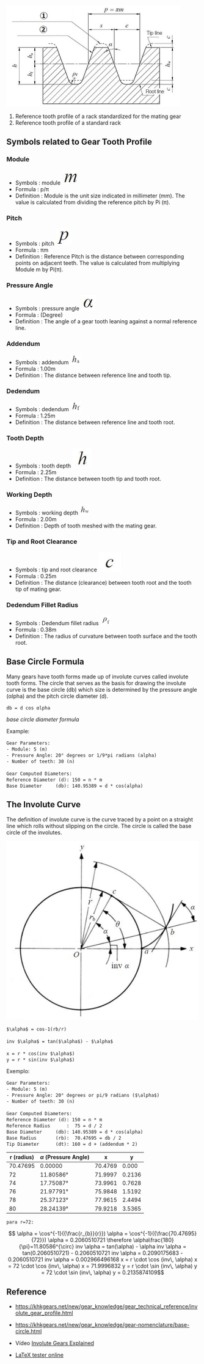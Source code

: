 
![Standard basic rack tooth profile](Standard-basic-rack-tooth-profile.jpg)
1. Reference tooth profile of a rack standardized for the mating gear
2. Reference tooth profile of a standard rack

## Symbols related to Gear Tooth Profile 

### Module
- Symbols : module ![m](module.jpg)
- Formula : p/π
- Definition : Module is the unit size indicated in millimeter (mm). The value is calculated from dividing the reference pitch by Pi (π).

### Pitch
- Symbols : pitch ![p](pitch.jpg)
- Formula : πm
- Definition : Reference Pitch is the distance between corresponding points on adjacent teeth. The value is calculated from multiplying Module m by Pi(π).

### Pressure Angle 
- Symbols : pressure angle ![alpha](pressure-angle-4.jpg)
- Formula : (Degree)
- Definition : The angle of a gear tooth leaning against a normal reference line.

### Addendum
- Symbols : addendum ![ha](addendum.jpg)
- Formula : 1.00m
- Definition : The distance between reference line and tooth tip.

### Dedendum
- Symbols : dedendum ![hf](dedendum.jpg)
- Formula : 1.25m
- Definition : The distance between reference line and tooth root.

### Tooth Depth
- Symbols : tooth depth ![h](tooth-depth.jpg)
- Formula : 2.25m
- Definition : The distance between tooth tip and tooth root.

### Working Depth
- Symbols : working depth ![hw](working-depth.jpg)
- Formula : 2.00m
- Definition : Depth of tooth meshed with the mating gear.

### Tip and Root Clearance 
- Symbols : tip and root clearance ![c](tip-and-root-clearance.jpg)
- Formula : 0.25m
- Definition : The distance (clearance) between tooth root and the tooth tip of mating gear.

### Dedendum Fillet Radius 
- Symbols : Dedendum fillet radius ![pf](Dedendum-fillet-radius.jpg)
- Formula : 0.38m
- Definition : The radius of curvature between tooth surface and the tooth root.


## Base Circle Formula

Many gears have tooth forms made up of involute curves called involute tooth forms. The circle that serves as the
basis for drawing the involute curve is the base circle (db) which size is determined by the pressure angle (αlpha)
and the pitch circle diameter (d).

    db = d cos αlpha  
_base circle diameter formula_

Example:

    Gear Parameters:
    - Module: 5 (m)
    - Pressure Angle: 20° degrees or 1/9*pi radians (alpha)
    - Number of teeth: 30 (n)

    Gear Computed Diameters:
    Reference Diameter (d): 150 = n * m
    Base Diameter     (db): 140.95389 = d * cos(alpha) 

## The Involute Curve

The definition of involute curve is the curve traced by a point on a straight line which rolls without slipping 
on the circle. The circle is called the base circle of the involutes.

![The Involute Curve](The-Involute-Curve.jpg)

    $\alpha$ = cos-1(rb/r)

    inv $\alpha$ = tan($\alpha$) - $\alpha$ 

    x = r * cos(inv $\alpha$)
    y = r * sin(inv $\alpha$)

Exemplo:

    Gear Parameters:
    - Module: 5 (m)
    - Pressure Angle: 20° degrees or pi/9 radians ($\alpha$)
    - Number of teeth: 30 (n)

    Gear Computed Diameters:
    Reference Diameter (d): 150 = n * m 
    Reference Radius      :  75 = d / 2
    Base Diameter     (db): 140.95389 = d * cos(alpha) 
    Base Radius       (rb):  70.47695 = db / 2 
    Tip Diameter      (dt): 160 = d + (addendum * 2)  
    
| r (radius) | $\alpha$ (Pressure Angle) | x   | y   |
|------------|---------------------------| --- |-----|
| 70.47695   | 0.00000                   | 70.4769 | 0.000 |
| 72 | 11.80586°                 | 71.9997 | 0.2136 |
| 74 | 17.75087°                 | 73.9961 | 0.7628 |
| 76 | 21.97791°                 | 75.9848 | 1.5192 |
| 78 | 25.37123°                 | 77.9615 | 2.4494 |
| 80 | 28.24139°                 | 79.9218 | 3.5365 | 

    
    para r=72:
```math    
  \alpha = \cos^{-1}({\frac{r_{b}}{r}})
  \alpha = \cos^{-1}({\frac{70.47695}{72}})
  \alpha = 0.2060510721 \therefore \alpha\frac{180}{\pi}=11.80586^{\circ}
    
  inv \alpha = tan(\alpha) - \alpha
  inv \alpha = tan(0.2060510721) - 0.2060510721
  inv \alpha = 0.2090175683 - 0.2060510721
  inv \alpha = 0.002966496168

  x = r \cdot \cos (inv\, \alpha)

  x = 72 \cdot \cos (inv\, \alpha)
  x = 71.9996832

  y = r \cdot \sin (inv\, \alpha)
  y = 72 \cdot \sin (inv\, \alpha)
  y = 0.2135874109
```

## Reference
- https://khkgears.net/new/gear_knowledge/gear_technical_reference/involute_gear_profile.html
- https://khkgears.net/new/gear_knowledge/gear-nomenclature/base-circle.html
- Vídeo [Involute Gears Explained](https://www.youtube.com/watch?v=nrsCoQN6V4M)

- [LaTeX tester online](https://latex.codecogs.com/eqneditor/editor.php)